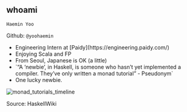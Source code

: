 ## whoami

`Haemin Yoo`

Github: `@yoohaemin`

- <!-- .element: class="fragment" data-fragment-index="1" --> Engineering Intern at [Paidy](https://engineering.paidy.com/)
- <!-- .element: class="fragment" data-fragment-index="2" --> Enjoying Scala and FP
- <!-- .element: class="fragment" data-fragment-index="3" --> From Seoul, Japanese is OK (a little)
- <!-- .element: class="fragment" data-fragment-index="4" --> `“A ‘newbie’, in Haskell, is someone who hasn’t yet implemented a compiler. They’ve only written a monad tutorial” - Pseudonym`
- <!-- .element: class="fragment" data-fragment-index="5" --> One lucky newbie.


![monad_tutorials_timeline](assets/Monad-tutorials-chart.png) 

Source: HaskellWiki
